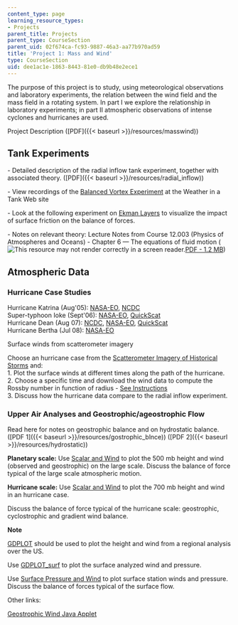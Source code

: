 ```yaml
---
content_type: page
learning_resource_types:
- Projects
parent_title: Projects
parent_type: CourseSection
parent_uid: 02f674ca-fc93-9887-46a3-aa77b970ad59
title: 'Project 1: Mass and Wind'
type: CourseSection
uid: dee1ac1e-1863-8443-81e0-db9b48e2ece1
---
```


The purpose of this project is to study, using meteorological observations and laboratory experiments, the relation between the wind field and the mass field in a rotating system. In part I we explore the relationship in laboratory experiments; in part II atmospheric observations of intense cyclones and hurricanes are used.

Project Description ([PDF]({{< baseurl >}}/resources/masswind))

Tank Experiments
----------------

\- Detailed description of the radial inflow tank experiment, together with associated theory. ([PDF]({{< baseurl >}}/resources/radial_inflow))

\- View recordings of the [Balanced Vortex Experiment](http://weathertank.mit.edu/links/projects/balanced-vortex-introduction/balanced-vortex-theory) at the Weather in a Tank Web site

\- Look at the following experiment on [Ekman Layers](http://weathertank.mit.edu/links/projects/ekman-layers-introduction) to visualize the impact of surface friction on the balance of forces.

\- Notes on relevant theory: Lecture Notes from Course 12.003 (Physics of Atmospheres and Oceans) - Chapter 6 — The equations of fluid motion (![This resource may not render correctly in a screen reader.](/images/inacessible.gif)[PDF - 1.2 MB](http://weathertank.mit.edu/wp-content/uploads/2017/04/chap6.pdf))

Atmospheric Data
----------------

### Hurricane Case Studies

Hurricane Katrina (Aug'05): [NASA-EO](http://earthobservatory.nasa.gov/NaturalHazards/view.php?id=15399
), [NCDC](https://www.ncdc.noaa.gov/sotc/tropical-cyclones/200508)  
Super-typhoon Ioke (Sept'06): [NASA-EO](http://earthobservatory.nasa.gov/IOTD/view.php?id=6914
), [QuickScat](http://cersat.ifremer.fr/data/products/cal-val/quikscat/quickscat-winds)  
Hurricane Dean (Aug 07): [NCDC](https://www.ncdc.noaa.gov/sotc/tropical-cyclones/200708), [NASA-EO](http://earthobservatory.nasa.gov/NaturalHazards/view.php?id=18889
), [QuickScat](http://cersat.ifremer.fr/data/products/cal-val/quikscat/quickscat-winds)  
Hurricane Bertha (Jul 08): [NASA-EO](http://earthobservatory.nasa.gov/NaturalHazards/view.php?id=20209
)

Surface winds from scatterometer imagery

Choose an hurricane case from the [Scatterometer Imagery of Historical Storms](http://www.remss.com/) and:  
1\. Plot the surface winds at different times along the path of the hurricane.  
2\. Choose a specific time and download the wind data to compute the Rossby number in function of radius - [See Instructions](http://weatherclimatelab.mit.edu/scatterometer-instructions)  
3\. Discuss how the hurricane data compare to the radial inflow experiment.

### Upper Air Analyses and Geostrophic/ageostrophic Flow

Read here for notes on geostrophic balance and on hydrostatic balance. ([PDF 1]({{< baseurl >}}/resources/gostrophic_blnce)) ([PDF 2]({{< baseurl >}}/resources/hydrostatic))

**Planetary scale:** Use [Scalar and Wind](http://paoc.mit.edu/synoptic/custom/anyscalarwind.asp) to plot the 500 mb height and wind (observed and geostrophic) on the large scale. Discuss the balance of force typical of the large scale atmospheric motion.

**Hurricane scale:** Use [Scalar and Wind](http://paoc.mit.edu/synoptic/custom/anyscalarwind.asp) to plot the 700 mb height and wind in an hurricane case.

Discuss the balance of force typical of the hurricane scale: geostrophic, cyclostrophic and gradient wind balance.

**Note**

[GDPLOT](http://ferrel.mit.edu/gempk/gdplot_surf.asp) should be used to plot the height and wind from a regional analysis over the US.

Use [GDPLOT\_surf](http://ferrel.mit.edu/gempk/gdplot_surf.asp) to plot the surface analyzed wind and pressure.

Use [Surface Pressure and Wind](http://paoc.mit.edu/synoptic/custom/surfacepress.asp) to plot surface station winds and pressure. Discuss the balance of forces typical of the surface flow.

Other links:

[Geostrophic Wind Java Applet](http://eesc.ldeo.columbia.edu/courses/ees/climate/labs/atm/forces/forces.html)
